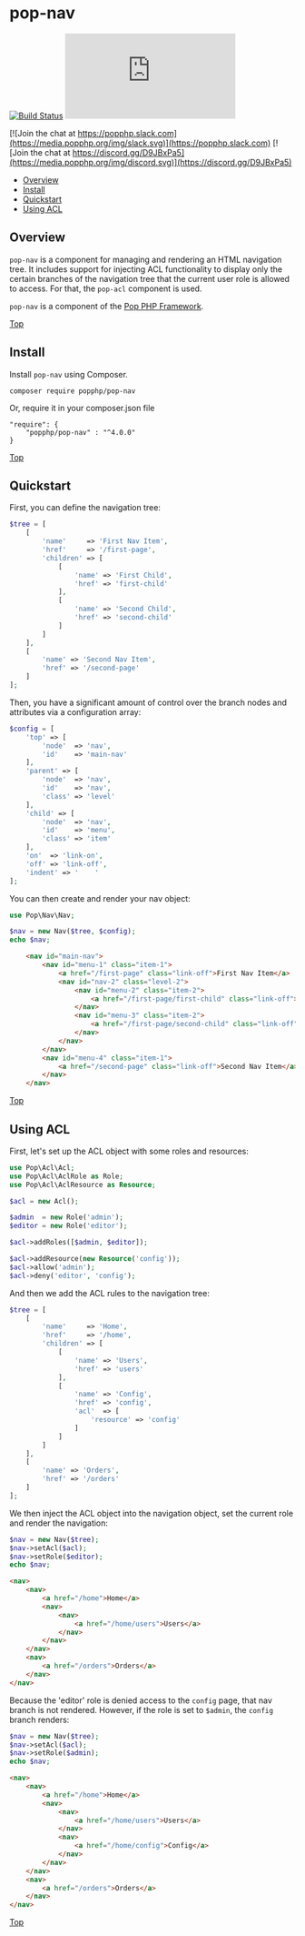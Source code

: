 pop-nav
=======

[![Build Status](https://github.com/popphp/pop-nav/workflows/phpunit/badge.svg)](https://github.com/popphp/pop-nav/actions)
[![Coverage Status](http://cc.popphp.org/coverage.php?comp=pop-nav)](http://cc.popphp.org/pop-nav/)

[![Join the chat at https://popphp.slack.com](https://media.popphp.org/img/slack.svg)](https://popphp.slack.com)
[![Join the chat at https://discord.gg/D9JBxPa5](https://media.popphp.org/img/discord.svg)](https://discord.gg/D9JBxPa5)

* [Overview](#overview)
* [Install](#install)
* [Quickstart](#quickstart)
* [Using ACL](#using-acl)

Overview
--------
`pop-nav` is a component for managing and rendering an HTML navigation tree. It includes support for
injecting ACL functionality to display only the certain branches of the navigation tree that the
current user role is allowed to access. For that, the `pop-acl` component is used.

`pop-nav` is a component of the [Pop PHP Framework](http://www.popphp.org/).

[Top](#pop-nav)

Install
-------

Install `pop-nav` using Composer.

    composer require popphp/pop-nav

Or, require it in your composer.json file

    "require": {
        "popphp/pop-nav" : "^4.0.0"
    }

[Top](#pop-nav)

Quickstart
----------

First, you can define the navigation tree:

```php
$tree = [
    [
        'name'     => 'First Nav Item',
        'href'     => '/first-page',
        'children' => [
            [
                'name' => 'First Child',
                'href' => 'first-child'
            ],
            [
                'name' => 'Second Child',
                'href' => 'second-child'
            ]
        ]
    ],
    [
        'name' => 'Second Nav Item',
        'href' => '/second-page'
    ]
];
```

Then, you have a significant amount of control over the branch nodes
and attributes via a configuration array:

```php
$config = [
    'top' => [
        'node'  => 'nav',
        'id'    => 'main-nav'
    ],
    'parent' => [
        'node'  => 'nav',
        'id'    => 'nav',
        'class' => 'level'
    ],
    'child' => [
        'node'  => 'nav',
        'id'    => 'menu',
        'class' => 'item'
    ],
    'on'  => 'link-on',
    'off' => 'link-off',
    'indent' => '    '
];
```

You can then create and render your nav object:

```php
use Pop\Nav\Nav;

$nav = new Nav($tree, $config);
echo $nav;
```

```html
    <nav id="main-nav">
        <nav id="menu-1" class="item-1">
            <a href="/first-page" class="link-off">First Nav Item</a>
            <nav id="nav-2" class="level-2">
                <nav id="menu-2" class="item-2">
                    <a href="/first-page/first-child" class="link-off">First Child</a>
                </nav>
                <nav id="menu-3" class="item-2">
                    <a href="/first-page/second-child" class="link-off">Second Child</a>
                </nav>
            </nav>
        </nav>
        <nav id="menu-4" class="item-1">
            <a href="/second-page" class="link-off">Second Nav Item</a>
        </nav>
    </nav>
```

[Top](#pop-nav)

Using ACL
---------

First, let's set up the ACL object with some roles and resources:

```php
use Pop\Acl\Acl;
use Pop\Acl\AclRole as Role;
use Pop\Acl\AclResource as Resource;

$acl = new Acl();

$admin  = new Role('admin');
$editor = new Role('editor');

$acl->addRoles([$admin, $editor]);

$acl->addResource(new Resource('config'));
$acl->allow('admin');
$acl->deny('editor', 'config');
```

And then we add the ACL rules to the navigation tree:

```php
$tree = [
    [
        'name'     => 'Home',
        'href'     => '/home',
        'children' => [
            [
                'name' => 'Users',
                'href' => 'users'
            ],
            [
                'name' => 'Config',
                'href' => 'config',
                'acl'  => [
                    'resource' => 'config'
                ]
            ]
        ]
    ],
    [
        'name' => 'Orders',
        'href' => '/orders'
    ]
];
```

We then inject the ACL object into the navigation object, set the current role and render the navigation:

```php
$nav = new Nav($tree);
$nav->setAcl($acl);
$nav->setRole($editor);
echo $nav;
```

```html
<nav>
    <nav>
        <a href="/home">Home</a>
        <nav>
            <nav>
                <a href="/home/users">Users</a>
            </nav>
        </nav>
    </nav>
    <nav>
        <a href="/orders">Orders</a>
    </nav>
</nav>
```

Because the 'editor' role is denied access to the `config` page, that nav branch is not rendered. However,
if the role is set to `$admin`, the `config` branch renders:

```php
$nav = new Nav($tree);
$nav->setAcl($acl);
$nav->setRole($admin);
echo $nav;
```

```html
<nav>
    <nav>
        <a href="/home">Home</a>
        <nav>
            <nav>
                <a href="/home/users">Users</a>
            </nav>
            <nav>
                <a href="/home/config">Config</a>
            </nav>
        </nav>
    </nav>
    <nav>
        <a href="/orders">Orders</a>
    </nav>
</nav>
```

[Top](#pop-nav)
